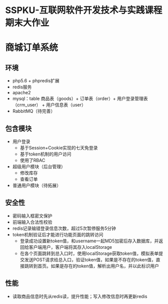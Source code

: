 # SSPKU-互联网软件开发技术与实践课程期末大作业
# 商城订单系统

## 环境

* php5.6 + phpredis扩展
* redis服务
* apache2
* mysql：table 商品表（goods）+ 订单表（order）+ 用户登录管理表（crm_user） + 用户信息表（user）
* RabbitMQ（待完善）

## 包含模块

* 用户登录
  * 基于Session+Cookie实现的七天免登录
  * 基于token机制的用户访问
  * 使用了RBAC
* 超级用户模块（后台管理）
  * 修改库存
  * 查看订单
* 普通用户模块（待拓展）

## 安全性

- 密码输入框密文保护
- 前端输入合法性校验
- redis记录输错登录信息次数，超过5次暂停服务5分钟
- token机制验证后才能进行功能页面的跳转访问
  - 登录成功设置新token值，和username一起MD5加密后存入数据库，并返回给客户端用户，客户端将其存入localStorage
  - 在各个页面跳转到总入口时，使用localStorage获取token值，模拟表单提交发送POST请求给总入口，验证token值，如果是不存在的token值，直接跳转到首页。如果是存在的token值，解析出用户名，并以此标识用户

## 性能

- 读取商品信息时先从redis读，提升性能；写入修改信息时再更新redis


